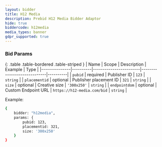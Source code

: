 ```yaml
---
layout: bidder
title: H12 Media
description: Prebid H12 Media Bidder Adaptor
hide: true
biddercode: h12media
media_types: banner
gdpr_supported: true
---
```



### Bid Params

{: .table .table-bordered .table-striped }
| Name          | Scope    | Description            | Example                     | Type     |
|---------------|----------|------------------------|-----------------------------|----------|
| `pubid`       | required | Publisher ID           | `123`                       | `string` |
| `placementid` | optional | Publisher placement ID | `321`                       | `string` |
| `size`        | optional | Creative size          | `'300x250'`                 | `string` |
| `endpointdom` | optional | Custom Endpoint URL    | `https://h12-media.com/bid` | `string` |

Example:

``` bash
{
    bidder: "h12media",
    params: {
        pubid: 123,
        placementid: 321,
        size: '300x250'
    }
}
```

